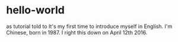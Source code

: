 # hello-world
as tutorial told to
It's my first time to introduce myself in English. I'm Chinese, born in 1987. I right this down on April 12th 2016. 
